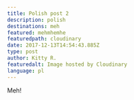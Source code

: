```yaml
---
title: Polish post 2
description: polish
destinations: meh
featured: mehmhemhe
featuredpath: cloudinary
date: 2017-12-13T14:54:43.885Z
type: post
author: Kitty R.
featuredalt: Image hosted by Cloudinary
language: pl
---
```

Meh!

```

```
